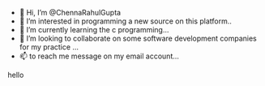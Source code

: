 - 👋 Hi, I’m @ChennaRahulGupta
- 👀 I’m interested in programming a new source on this platform..
- 🌱 I’m currently learning the c programming...
- 💞️ I’m looking to collaborate on some software development companies for my practice ...
- 📫 to reach me message on my email account...

hello
<!---
ChennaRahulGupta/ChennaRahulGupta is a ✨ special ✨ repository because its `README.md` (this file) appears on your GitHub profile.
You can click the Preview link to take a look at your changes.
--->
